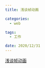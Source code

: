 ```yaml
---
title: 浅谈帧动画

categories:
  - web

tags:
  - 工作

date: 2020/12/31
---
```


[浅谈帧动画](https://zhouyu1993.github.io/share/浅谈帧动画.docx)
